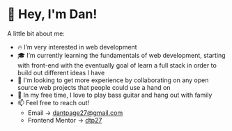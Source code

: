 # 🚀 Hey, I'm Dan!

A little bit about me:
- 🔥 I’m very interested in web development
- 🎓 I’m currently learning the fundamentals of web development, starting with front-end with the eventually goal of learn a full stack in order to build out different ideas I have
- 🤝 I'm looking to get more experience by collaborating on any open source web projects that people could use a hand on
- 🤘 In my free time, I love to play bass guitar and hang out with family
- 📫 Feel free to reach out! 
  - Email -> dantpage27@gmail.com
  - Frontend Mentor -> [dtp27](https://www.frontendmentor.io/profile/dtp27)

<!---
dtp27/dtp27 is a ✨ special ✨ repository because its `README.md` (this file) appears on your GitHub profile.
You can click the Preview link to take a look at your changes.
--->
